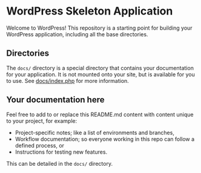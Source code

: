 # WordPress Skeleton Application

Welcome to WordPress! This repository is a starting point for building your WordPress application, including all the base directories.

## Directories

The `docs/` directory is a special directory that contains your documentation for your application. It is not mounted onto your site, but is available for you to use. See [docs/index.php](docs/index.php) for more information.

## Your documentation here

Feel free to add to or replace this README.md content with content unique to your project, for example:

- Project-specific notes; like a list of environments and branches,
- Workflow documentation; so everyone working in this repo can follow a defined process, or
- Instructions for testing new features.

This can be detailed in the `docs/` directory.
